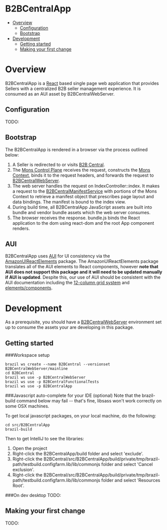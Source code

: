 # B2BCentralApp

* [Overview](#overview)
    * [Configuration](#configuration)
    * [Bootstrap](#bootstrap)
* [Development](#development)
    * [Getting started](#getting-started)
    * [Making your first change](#making-your-first-change)

# Overview
B2BCentralApp is a [React](https://facebook.github.io/react/) based single page web application that provides Sellers with a centralized B2B seller management experience. It is consumed as an AUI asset by B2BCentralWebServer.

## Configuration
TODO:

## Bootstrap
The B2BCentralApp is rendered in a browser via the process outlined below:

1. A Seller is redirected to or visits [B2B Central](https://sellercentral.amazon.com/B2BCentral).
2. The [Mons Control Plane](https://w.amazon.com/index.php/Seller_Central/Mons) receives the request, constructs the [Mons Context](https://w.amazon.com/index.php/Seller_Central/Mons/Protocol#Mons_Context), binds it to the request headers, and forwards the request to [B2BCentralWebServer](https://code.amazon.com/packages/B2BCentralWebServer/trees/mainline).
3. The web server handles the request on IndexController::index. It makes a request to the [B2BCentralManifestService](https://code.amazon.com/packages/B2BCentralManifestService/trees/mainline) with portions of the Mons Context to retrieve a manifest object that prescribes page layout and data bindings. The manifest is bound to the index view.
4. During build time, all B2BCentralApp JavaScript assets are built into bundle and vendor bundle assets which the web server consumes.
5. The browser receives the response. bundle.js binds the React application to the dom using react-dom and the root App component renders.

## AUI
B2BCentralApp uses [AUI](https://aui.amazon.com/) for UI consistency via the [AmazonUIReactElements](https://code.amazon.com/packages/NodeJS-AmazonUIReactElements/trees/mainline) package. The AmazonUIReactElements package translates all of the AUI elements to React components, however **note that AUI does not support this package and it will need to be updated manually if AUI is updated**. Despite this, our use of AUI should be consistent with the AUI documentation including the [12-column grid system](https://aui.amazon.com/design/building_blocks_overview/desktop#grid) and [elements/components](https://aui.amazon.com/explore/elements).

# Development
As a prerequisite, you should have a [B2BCentralWebServer](https://code.amazon.com/packages/B2BCentralWebServer/trees/mainline) environment set up to consume the assets your are developing in this package.

## Getting started
###Workspace setup
```
brazil ws create --name B2BCentral --versionset B2BCentralWebServer/mainline
cd B2BCentral
brazil ws use -p B2BCentralWebServer
brazil ws use -p B2BCentralFunctionalTests
brazil ws use -p B2BCentralApp
```
###Javascript auto-complete for your IDE (optional)
Note that the brazil-build command below may fail -- that's fine, libsass won't work correctly on some OSX machines.

To get local javascript packages, on your local machine, do the following:
```
cd src/B2BCentralApp
brazil-build
```

Then to get IntelliJ to see the libraries:
1. Open the project
2. Right-click the B2BCentralApp/build folder and select 'exclude'.
3. Right-click the B2BCentral/src/B2BCentralApp/build/private/tmp/brazil-path/testbuild.configfarm.lib/lib/commonjs folder and select 'Cancel exclusion'.
4. Right-click the B2BCentral/src/B2BCentralApp/build/private/tmp/brazil-path/testbuild.configfarm.lib/lib/commonjs folder and select 'Resources Root'.


###On dev desktop
TODO:

## Making your first change
TODO:
